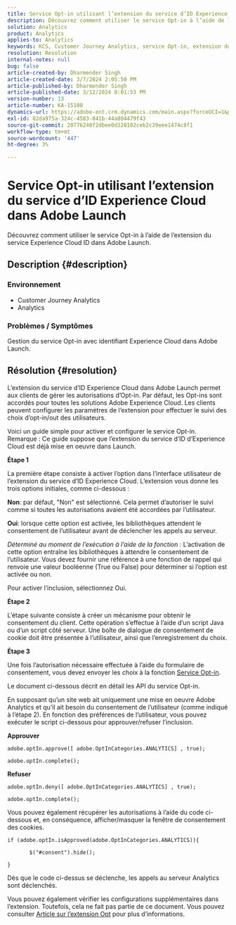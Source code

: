 ```yaml
---
title: Service Opt-in utilisant l’extension du service d’ID Experience Cloud dans Adobe Launch
description: Découvrez comment utiliser le service Opt-in à l’aide de l’extension du service Experience Cloud ID dans Adobe Launch.
solution: Analytics
product: Analytics
applies-to: Analytics
keywords: KCS, Customer Journey Analytics, service Opt-in, extension du service d’ID Experience Cloud, Adobe Launch, Adobe Analytics
resolution: Resolution
internal-notes: null
bug: false
article-created-by: Dharmender Singh
article-created-date: 3/7/2024 2:05:50 PM
article-published-by: Dharmender Singh
article-published-date: 3/12/2024 8:01:53 PM
version-number: 13
article-number: KA-15108
dynamics-url: https://adobe-ent.crm.dynamics.com/main.aspx?forceUCI=1&pagetype=entityrecord&etn=knowledgearticle&id=9324ddc9-8bdc-ee11-904d-6045bd006d92
exl-id: 82da975a-324c-4583-841b-44a804479f43
source-git-commit: 20776248f2dbee0d328102ceb2c39eee1474c8f1
workflow-type: tm+mt
source-wordcount: '447'
ht-degree: 3%

---
```


# Service Opt-in utilisant l’extension du service d’ID Experience Cloud dans Adobe Launch


Découvrez comment utiliser le service Opt-in à l’aide de l’extension du service Experience Cloud ID dans Adobe Launch.

## Description {#description}


### Environnement

- Customer Journey Analytics
- Analytics




### Problèmes / Symptômes

Gestion du service Opt-in avec identifiant Experience Cloud dans Adobe Launch.


## Résolution {#resolution}


L’extension du service d’ID Experience Cloud dans Adobe Launch permet aux clients de gérer les autorisations d’Opt-in. Par défaut, les Opt-ins sont accordés pour toutes les solutions Adobe Experience Cloud. Les clients peuvent configurer les paramètres de l’extension pour effectuer le suivi des choix d’opt-in/out des utilisateurs.

Voici un guide simple pour activer et configurer le service Opt-in.
<br>Remarque : Ce guide suppose que l’extension du service d’ID d’Experience Cloud est déjà mise en oeuvre dans Launch.<br>


<b>Étape 1</b>

La première étape consiste à activer l’option dans l’interface utilisateur de l’extension du service d’ID Experience Cloud. L’extension vous donne les trois options initiales, comme ci-dessous :

<b>Non</b>: par défaut, &quot;Non&quot; est sélectionné. Cela permet d’autoriser le suivi comme si toutes les autorisations avaient été accordées par l’utilisateur.

<b>Oui</b>: lorsque cette option est activée, les bibliothèques attendent le consentement de l’utilisateur avant de déclencher les appels au serveur.

*Déterminé au moment de l’exécution à l’aide de la fonction :* L’activation de cette option entraîne les bibliothèques à attendre le consentement de l’utilisateur. Vous devez fournir une référence à une fonction de rappel qui renvoie une valeur booléenne (True ou False) pour déterminer si l’option est activée ou non.

Pour activer l’inclusion, sélectionnez Oui.



<b>Étape 2</b>

L’étape suivante consiste à créer un mécanisme pour obtenir le consentement du client. Cette opération s’effectue à l’aide d’un script Java ou d’un script côté serveur. Une boîte de dialogue de consentement de cookie doit être présentée à l’utilisateur, ainsi que l’enregistrement du choix.



<b>Étape 3</b>

Une fois l’autorisation nécessaire effectuée à l’aide du formulaire de consentement, vous devez envoyer les choix à la fonction [Service Opt-in](https://experienceleague.adobe.com/docs/id-service/using/implementation/opt-in-service/launch.html).

Le document ci-dessous décrit en détail les API du service Opt-in.

En supposant qu’un site web ait uniquement une mise en oeuvre Adobe Analytics et qu’il ait besoin du consentement de l’utilisateur (comme indiqué à l’étape 2). En fonction des préférences de l’utilisateur, vous pouvez exécuter le script ci-dessous pour approuver/refuser l’inclusion.

<b>Approuver</b>


```
adobe.optIn.approve([ adobe.OptInCategories.ANALYTICS] , true);

adobe.optIn.complete();
```




<b>Refuser</b>


```
adobe.optIn.deny([ adobe.OptInCategories.ANALYTICS] , true);

adobe.optIn.complete();
```




Vous pouvez également récupérer les autorisations à l’aide du code ci-dessous et, en conséquence, afficher/masquer la fenêtre de consentement des cookies.


```
if (adobe.optIn.isApproved(adobe.OptInCategories.ANALYTICS)){

       $("#consent").hide();

}
```




Dès que le code ci-dessus se déclenche, les appels au serveur Analytics sont déclenchés.

Vous pouvez également vérifier les configurations supplémentaires dans l’extension. Toutefois, cela ne fait pas partie de ce document. Vous pouvez consulter [Article sur l’extension Opt](https://experienceleague.adobe.com/docs/id-service/using/implementation/opt-in-service/launch.html) pour plus d’informations.

